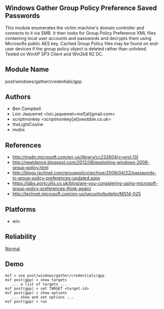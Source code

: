 ## Windows Gather Group Policy Preference Saved Passwords

This module enumerates the victim machine's domain 
controller and connects to it via SMB. It then looks for 
Group Policy Preference XML files containing local user 
accounts and passwords and decrypts them using Microsofts 
public AES key. Cached Group Policy files may be found on 
end-user devices if the group policy object is deleted 
rather than unlinked. Tested on WinXP SP3 Client and Win2k8 
R2 DC.


## Module Name
post/windows/gather/credentials/gpp

## Authors
* Ben Campbell
* Loic Jaquemet <loic.jaquemet+msf[at]gmail.com>
* scriptmonkey <scriptmonkey[at]owobble.co.uk>
* theLightCosine
* mubix


## References
* http://msdn.microsoft.com/en-us/library/cc232604(v=prot.13)
* http://rewtdance.blogspot.com/2012/06/exploiting-windows-2008-group-policy.html
* http://blogs.technet.com/grouppolicy/archive/2009/04/22/passwords-in-group-policy-preferences-updated.aspx
* https://labs.portcullis.co.uk/blog/are-you-considering-using-microsoft-group-policy-preferences-think-again/
* http://technet.microsoft.com/en-us/security/bulletin/MS14-025




## Platforms
* win

## Reliability
[Normal](https://github.com/rapid7/metasploit-framework/wiki/Exploit-Ranking)

## Demo

```
msf > use post/windows/gather/credentials/gpp
msf post(gpp) > show targets
   ... a list of targets ...
msf post(gpp) > set TARGET <target-id>
msf post(gpp) > show options
   ... show and set options ...
msf post(gpp) > run
```
    
    
